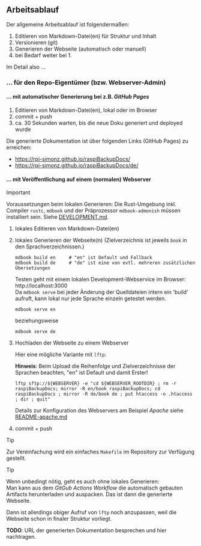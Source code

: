## Arbeitsablauf

Der allgemeine Arbeitsablauf ist folgendermaßen:

  1. Editieren von Markdown-Datei(en) für Struktur und Inhalt
  1. Versionieren (git)
  1. Generieren der Webseite (automatisch oder manuell)
  1. bei Bedarf weiter bei 1.

Im Detail also ...


### ... für den Repo-Eigentümer (bzw. Webserver-Admin)

#### ... mit automatischer Generierung bei z.B. *GitHub Pages*

  1. Editieren von Markdown-Datei(en), lokal oder im Browser
  1. commit + push
  1. ca. 30 Sekunden warten, bis die neue Doku generiert und deployed wurde

Die generierte Dokumentation ist über folgenden Links (GitHub Pages) zu erreichen:

  - https://rpi-simonz.github.io/raspiBackupDocs/
  - https://rpi-simonz.github.io/raspiBackupDocs/de/



#### ... mit Veröffentlichung auf einem (normalen) Webserver


> [!IMPORTANT]
> Voraussetzungen beim lokalen Generieren:
> Die Rust-Umgebung inkl. Compiler `rustc`, `mdbook` und der Präprozessor `mdbook-admonish` müssen installiert sein.
> Siehe [DEVELOPMENT.md](DEVELOPMENT.md).

  1. lokales Editieren von Markdown-Datei(en)
  1. lokales Generieren der Webseite(n)
     (Zielverzeichnis ist jeweils `book` in den Sprachverzeichnissen.)

         mdbook build en     # "en" ist Default und Fallback
         mdbook build de     # "de" ist eine von evtl. mehreren zusätzlichen Übersetzungen

     Testen geht mit einem lokalen Development-Webservice im Browser: http://localhost:3000  
     Da `mdbook serve` bei jeder Änderung der Quelldateien intern ein 'build' aufruft,
     kann lokal nur jede Sprache einzeln getestet werden.

         mdbook serve en

     beziehungsweise

         mdbook serve de

  1. Hochladen der Webseite zu einem Webserver

     Hier eine mögliche Variante mit `lftp`:

     **Hinweis**: Beim Upload die Reihenfolge und Zielverzeichnisse der Sprachen beachten, "en" ist Default und damit Erster!

         lftp sftp://${WEBSERVER} -e "cd ${WEBSERVER_ROOTDIR} ; rm -r raspiBackupDocs; mirror -R en/book raspiBackupDocs; cd raspiBackupDocs ; mirror -R de/book de ; put htaccess -o .htaccess ; dir ; quit"

     Details zur Konfiguration des Webservers am Beispiel *Apache* siehe [README-apache.md](README-apache.md)

  1. commit + push


> [!TIP]
> Zur Vereinfachung wird ein einfaches `Makefile` im Repository zur Verfügung gestellt.


> [!TIP]
> Wenn unbedingt nötig, geht es auch ohne lokales Generieren:  
> Man kann aus dem *GitGub Actions Workflow* die automatisch gebauten Artifacts herunterladen und auspacken.
> Das ist dann die generierte Webseite.
>
> Dann ist allerdings obiger Aufruf von `lftp` noch anzupassen, weil die Webseite schon in finaler Struktur vorliegt.


**TODO**: URL der generierten Dokumentation besprechen und hier nachtragen.



